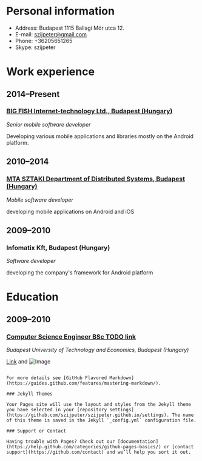 # Personal information

- Address: Budapest 1115 Ballagi Mór utca 12. 
- E-mail: szijpeter@gmail.com
- Phone: +36205651265
- Skype: szijpeter

# Work experience

## 2014–Present
### [BIG FISH Internet-technology Ltd., Budapest (Hungary)](https://bigfish.hu/en/)

_Senior mobile software developer_

Developing various mobile applications and libraries mostly on the Android platform.



## 2010–2014
### [MTA SZTAKI Department of Distributed Systems, Budapest (Hungary)](https://www.sztaki.hu/en/science/departments/dsd)

_Mobile software developer_

developing mobile applications on Android and iOS



## 2009–2010
### Infomatix Kft, Budapest (Hungary)

_Software developer_

developing the company's framework for Android platform

# Education

## 2009–2010
### [Computer Science Engineer BSc TODO link](todo)
_Budapest University of Technology and Economics, Budapest (Hungary)_

[Link](url) and ![Image](src)
```

For more details see [GitHub Flavored Markdown](https://guides.github.com/features/mastering-markdown/).

### Jekyll Themes

Your Pages site will use the layout and styles from the Jekyll theme you have selected in your [repository settings](https://github.com/szijpeter/szijpeter.github.io/settings). The name of this theme is saved in the Jekyll `_config.yml` configuration file.

### Support or Contact

Having trouble with Pages? Check out our [documentation](https://help.github.com/categories/github-pages-basics/) or [contact support](https://github.com/contact) and we’ll help you sort it out.

